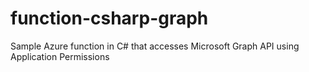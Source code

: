 # function-csharp-graph
Sample Azure function in C# that accesses Microsoft Graph API using Application Permissions
